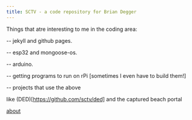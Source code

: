 ```yaml
---
title: SCTV - a code repository for Brian Degger 
---
```

Things that atre interesting to me in the coding area:

-- jekyll and github pages.

-- esp32 and mongoose-os.

-- arduino. 

-- getting programs to run on rPi [sometimes I even have to build them!]

-- projects that use the above 
 
  like (DED)[https://github.com/sctv/ded]
  and the captured beach portal 
 


[about](about.md)
